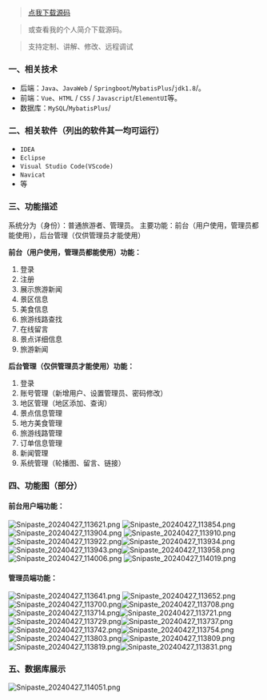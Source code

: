 > [点我下载源码](https://www.notmaker.com/detail/3c5e66fce9fa4a629eb22345a6c179ce/ghp) 


> 或查看我的个人简介下载源码。

> 支持定制、讲解、修改、远程调试



### 一、相关技术
- 后端：`Java`、`JavaWeb` / `Springboot`/`MybatisPlus`/`jdk1.8`/。
- 前端：`Vue`、`HTML` / `CSS` / `Javascript`/`ElementUI`等。
- 数据库：`MySQL`/`MybatisPlus`/

### 二、相关软件（列出的软件其一均可运行）
- `IDEA`
- `Eclipse`
- `Visual Studio Code(VScode)`
- `Navicat`
- 等

### 三、功能描述
系统分为（身份）：普通旅游者、管理员。
主要功能：前台（用户使用，管理员都能使用），后台管理（仅供管理员才能使用）

**前台（用户使用，管理员都能使用）功能：**
1. 登录
2. 注册
3. 展示旅游新闻
4. 景区信息
5. 美食信息
6. 旅游线路查找
7. 在线留言
8. 景点详细信息
9. 旅游新闻

**后台管理（仅供管理员才能使用）功能：**
1. 登录
2. 账号管理（新增用户、设置管理员、密码修改）
3. 地区管理（地区添加、查询）
4. 景点信息管理
5. 地方美食管理
6. 旅游线路管理
7. 订单信息管理
8. 新闻管理
9. 系统管理（轮播图、留言、链接）

### 四、功能图（部分）

#### 前台用户端功能：
![Snipaste_20240427_113621.png](https://store.ptcc9.top/notmaker/user_upload/3bd80f18ce8947948de216e157f71105/2024-04-27%2011:45:19_Snipaste_2024-04-27_11-36-21.png)
![Snipaste_20240427_113854.png](https://store.ptcc9.top/notmaker/user_upload/3bd80f18ce8947948de216e157f71105/2024-04-27%2011:45:49_Snipaste_2024-04-27_11-38-54.png)
![Snipaste_20240427_113904.png](https://store.ptcc9.top/notmaker/user_upload/3bd80f18ce8947948de216e157f71105/2024-04-27%2011:45:58_Snipaste_2024-04-27_11-39-04.png)
![Snipaste_20240427_113910.png](https://store.ptcc9.top/notmaker/user_upload/3bd80f18ce8947948de216e157f71105/2024-04-27%2011:46:05_Snipaste_2024-04-27_11-39-10.png)
![Snipaste_20240427_113922.png](https://store.ptcc9.top/notmaker/user_upload/3bd80f18ce8947948de216e157f71105/2024-04-27%2011:46:13_Snipaste_2024-04-27_11-39-22.png)![Snipaste_20240427_113934.png](https://store.ptcc9.top/notmaker/user_upload/3bd80f18ce8947948de216e157f71105/2024-04-27%2011:46:19_Snipaste_2024-04-27_11-39-34.png)![Snipaste_20240427_113943.png](https://store.ptcc9.top/notmaker/user_upload/3bd80f18ce8947948de216e157f71105/2024-04-27%2011:46:24_Snipaste_2024-04-27_11-39-43.png)![Snipaste_20240427_113958.png](https://store.ptcc9.top/notmaker/user_upload/3bd80f18ce8947948de216e157f71105/2024-04-27%2011:46:36_Snipaste_2024-04-27_11-39-58.png)![Snipaste_20240427_114006.png](https://store.ptcc9.top/notmaker/user_upload/3bd80f18ce8947948de216e157f71105/2024-04-27%2011:46:46_Snipaste_2024-04-27_11-40-06.png)
![Snipaste_20240427_114019.png](https://store.ptcc9.top/notmaker/user_upload/3bd80f18ce8947948de216e157f71105/2024-04-27%2011:46:53_Snipaste_2024-04-27_11-40-19.png)
#### 管理员端功能：
![Snipaste_20240427_113641.png](https://store.ptcc9.top/notmaker/user_upload/3bd80f18ce8947948de216e157f71105/2024-04-27%2011:47:06_Snipaste_2024-04-27_11-36-41.png)
![Snipaste_20240427_113652.png](https://store.ptcc9.top/notmaker/user_upload/3bd80f18ce8947948de216e157f71105/2024-04-27%2011:47:11_Snipaste_2024-04-27_11-36-52.png)![Snipaste_20240427_113700.png](https://store.ptcc9.top/notmaker/user_upload/3bd80f18ce8947948de216e157f71105/2024-04-27%2011:47:15_Snipaste_2024-04-27_11-37-00.png)![Snipaste_20240427_113708.png](https://store.ptcc9.top/notmaker/user_upload/3bd80f18ce8947948de216e157f71105/2024-04-27%2011:47:18_Snipaste_2024-04-27_11-37-08.png)![Snipaste_20240427_113714.png](https://store.ptcc9.top/notmaker/user_upload/3bd80f18ce8947948de216e157f71105/2024-04-27%2011:47:21_Snipaste_2024-04-27_11-37-14.png)![Snipaste_20240427_113721.png](https://store.ptcc9.top/notmaker/user_upload/3bd80f18ce8947948de216e157f71105/2024-04-27%2011:47:27_Snipaste_2024-04-27_11-37-21.png)![Snipaste_20240427_113729.png](https://store.ptcc9.top/notmaker/user_upload/3bd80f18ce8947948de216e157f71105/2024-04-27%2011:47:30_Snipaste_2024-04-27_11-37-29.png)![Snipaste_20240427_113737.png](https://store.ptcc9.top/notmaker/user_upload/3bd80f18ce8947948de216e157f71105/2024-04-27%2011:47:33_Snipaste_2024-04-27_11-37-37.png)![Snipaste_20240427_113742.png](https://store.ptcc9.top/notmaker/user_upload/3bd80f18ce8947948de216e157f71105/2024-04-27%2011:47:38_Snipaste_2024-04-27_11-37-42.png)![Snipaste_20240427_113754.png](https://store.ptcc9.top/notmaker/user_upload/3bd80f18ce8947948de216e157f71105/2024-04-27%2011:47:44_Snipaste_2024-04-27_11-37-54.png)![Snipaste_20240427_113803.png](https://store.ptcc9.top/notmaker/user_upload/3bd80f18ce8947948de216e157f71105/2024-04-27%2011:47:47_Snipaste_2024-04-27_11-38-03.png)![Snipaste_20240427_113809.png](https://store.ptcc9.top/notmaker/user_upload/3bd80f18ce8947948de216e157f71105/2024-04-27%2011:47:57_Snipaste_2024-04-27_11-38-09.png)![Snipaste_20240427_113819.png](https://store.ptcc9.top/notmaker/user_upload/3bd80f18ce8947948de216e157f71105/2024-04-27%2011:48:03_Snipaste_2024-04-27_11-38-19.png)![Snipaste_20240427_113831.png](https://store.ptcc9.top/notmaker/user_upload/3bd80f18ce8947948de216e157f71105/2024-04-27%2011:48:10_Snipaste_2024-04-27_11-38-31.png)
### 五、数据库展示
![Snipaste_20240427_114051.png](https://store.ptcc9.top/notmaker/user_upload/3bd80f18ce8947948de216e157f71105/2024-04-27%2011:48:24_Snipaste_2024-04-27_11-40-51.png)
